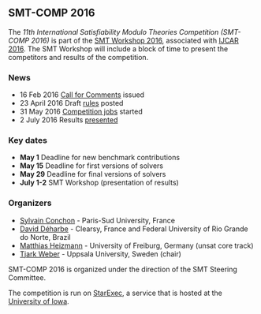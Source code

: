 ## SMT-COMP 2016

The <i>11th International Satisfiability Modulo Theories Competition
(SMT-COMP 2016)</i> is part of
the <a href="http://smt-workshop.cs.uiowa.edu/2016/">SMT Workshop
2016</a>, associated with <a href="http://ijcar-2016.info/">IJCAR
2016</a>.  The SMT Workshop will include a block of time to present
the competitors and results of the competition.

### News
- 16 Feb&nbsp;2016 <a href="call-for-comments.txt">Call for Comments</a> issued
- 23 April&nbsp;2016 Draft <a href="rules16.pdf">rules</a> posted
- 31 May&nbsp;2016 <a href="https://www.starexec.org/starexec/secure/explore/spaces.jsp?id=161208">Competition jobs</a> started
- 2 July&nbsp;2016 Results <a href="SMT-COMP-2016.pdf">presented</a>

### Key dates
- **May 1** Deadline for new benchmark contributions
- **May 15** Deadline for first versions of solvers
- **May 29** Deadline for final versions of solvers
- **July 1-2** SMT Workshop (presentation of results)

### Organizers

- <a href="https://www.lri.fr/~conchon/">Sylvain Conchon</a> - Paris-Sud University, France
- <a href="https://www.sites.google.com/site/deharbe/">David D&eacute;harbe</a> - Clearsy, France and Federal University of Rio Grande do Norte, Brazil
- <a href="https://swt.informatik.uni-freiburg.de/staff/heizmann">Matthias Heizmann</a> - University of Freiburg, Germany (unsat core track) 
- <a href="http://user.it.uu.se/~tjawe125/">Tjark Weber</a> - Uppsala University, Sweden (chair) 

SMT-COMP 2016 is organized under the direction of the SMT Steering
Committee.

The competition is run on [StarExec](https://www.starexec.org),
a service that is hosted at the [University of Iowa](http://www.cs.uiowa.edu/").
